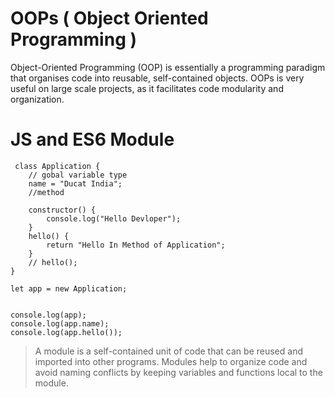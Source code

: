 # OOPs ( Object Oriented Programming )

 Object-Oriented Programming (OOP) is essentially a programming paradigm that organises code into reusable, self-contained objects. OOPs is very useful on large scale projects, as it facilitates code modularity and organization.

 # JS and ES6 Module
```
 class Application {
    // gobal variable type
    name = "Ducat India";
    //method

    constructor() {
        console.log("Hello Devloper");
    }
    hello() {
        return "Hello In Method of Application";
    }
    // hello();
}

let app = new Application;


console.log(app);
console.log(app.name);
console.log(app.hello());
```

> A module is a self-contained unit of code that can be reused and imported into other programs. Modules help to organize code and avoid naming conflicts by keeping variables and functions local to the module.
